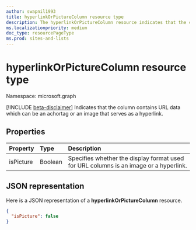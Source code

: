```yaml
---
author: swapnil1993
title: hyperlinkOrPictureColumn resource type
description: The hyperlinkOrPictureColumn resource indicates that the column contains URL data which can be an achortag or an image that serves as a hyperlink.
ms.localizationpriority: medium
doc_type: resourcePageType
ms.prod: sites-and-lists
---
```


# hyperlinkOrPictureColumn resource type

Namespace: microsoft.graph

[!INCLUDE [beta-disclaimer](../../includes/beta-disclaimer.md)]
Indicates that the column contains URL data which can be an achortag or an image that serves as a hyperlink.

## Properties

| Property  | Type    | Description                                                                           |
| :-------- | :------ | :------------------------------------------------------------------------------------ |
| isPicture | Boolean | Specifies whether the display format used for URL columns is an image or a hyperlink. |

## JSON representation

Here is a JSON representation of a **hyperlinkOrPictureColumn** resource.

<!-- { "blockType": "resource", "@odata.type": "microsoft.graph.hyperlinkOrPictureColumn" } -->

```json
{
  "isPicture": false
}
```
